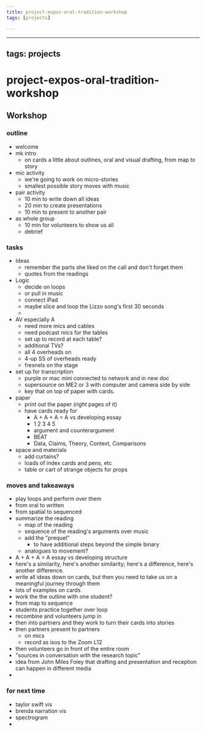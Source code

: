 ```yaml
---
title: project-expos-oral-tradition-workshop
tags: [projects]

---
```


---
tags: projects
---

# project-expos-oral-tradition-workshop

## Workshop


### outline

* welcome
* mk intro
    * on cards a little about outlines, oral and visual drafting, from map to story
* mic activity
    * we're going to work on micro-stories
    * smallest possible story moves with music
* pair activity
    * 10 min to write down all ideas
    * 20 min to create presentations
    * 10 min to present to another pair
* as whole group
    * 10 min for volunteers to show us all
    * debrief

### tasks

* Ideas
    * remember the parts she liked on the call and don't forget them
    * quotes from the readings
* Logic
    * decide on loops
    * or pull in music
    * connect iPad
    * maybe slice and loop the Lizzo song's first 30 seconds
    * 
* AV especially A
    * need more mics and cables
    * need podcast mics for the tables
    * set up to record at each table?
    * additional TVs?
    * all 4 overheads on
    * 4-up SS of overheads ready
    * fresnels on the stage
* set up for transcription
    * purple or mac mini connected to network and in new doc
    * supersource on ME2 or 3 with computer and camera side by side
    * key that on top of paper with cards.
* paper
    * print out the paper (right pages of it)
    * have cards ready for 
        * A + A + A = A vs developing essay
        * 1 2 3 4 5
        * argument and counterargument
        * BEAT
        * Data, Claims, Theory, Context, Comparisons
* space and materials
    * add curtains?
    * loads of index cards and pens, etc
    * table or cart of strange objects for props



### moves and takeaways

* play loops and perform over them
* from oral to written
* from spatial to sequenced
* summarize the reading
    * map of the reading
    * sequence of the reading's arguments over music
    * add the "prequel"
        * to have additional steps beyond the simple binary
    * analogues to movement?
* A + A + A = A essay vs developing structure
* here's a similarity, here's another similarity; here's a difference, here's another difference. 
* write all ideas down on cards, but then you need to take us on a meaningful journey through them
* lots of examples on cards
* work the the outline with one student?
* from map to sequence
* students practice together over loop
* recombine and volunteers jump in
* then into partners and they work to turn their cards into stories
* then partners present to partners
    * on mics
    * record as isos to the Zoom L12
* then volunteers go in front of the entire room
* "sources in conversation with the research topic"
* idea from John Miles Foley that drafting and presentation and reception can happen in different media
* 

### for next time

* taylor swift vis
* brenda narration vis
* spectrogram
* 